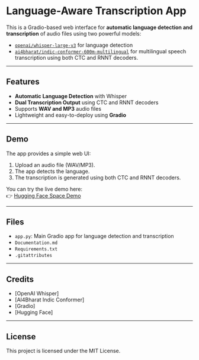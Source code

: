 #  Language-Aware Transcription App

This is a Gradio-based web interface for **automatic language detection and transcription** of audio files using two powerful models:
- [`openai/whisper-large-v3`](https://huggingface.co/openai/whisper-large-v3) for language detection
- [`ai4bharat/indic-conformer-600m-multilingual`](https://huggingface.co/ai4bharat/indic-conformer-600m-multilingual) for multilingual speech transcription using both CTC and RNNT decoders.

---

##  Features

- **Automatic Language Detection** with Whisper
- **Dual Transcription Output** using CTC and RNNT decoders
- Supports **WAV and MP3** audio files
- Lightweight and easy-to-deploy using **Gradio**

---

##  Demo

The app provides a simple web UI:

1. Upload an audio file (WAV/MP3).
2. The app detects the language.
3. The transcription is generated using both CTC and RNNT decoders.

You can try the live demo here:  
👉 [Hugging Face Space Demo](https://huggingface.co/spaces/Noumida/Speech_to_Text_LID_Transcription_2)

---

##  Files

- `app.py`: Main Gradio app for language detection and transcription
- `Documentation.md`
- `Requirements.txt`
- `.gitattributes`

---

##  Credits

- [OpenAI Whisper]
- [AI4Bharat Indic Conformer]
- [Gradio]
- [Hugging Face]

---

##  License

This project is licensed under the MIT License.
